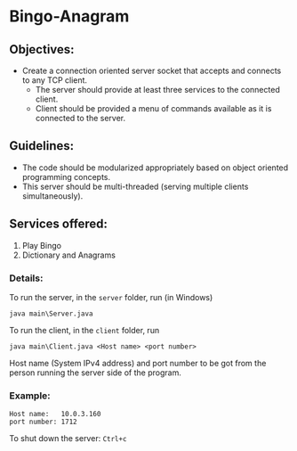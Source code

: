 # Bingo-Anagram

## Objectives:
* Create a connection oriented server socket that accepts and connects to any TCP client.
	* The server should provide at least three services to the connected client.
	* Client should be provided a menu of commands available as it is connected to the server.

## Guidelines:
* The code should be modularized appropriately based on object oriented programming concepts.
* This server should be multi-threaded (serving multiple clients simultaneously).

## Services offered: 
1. Play Bingo
2. Dictionary and Anagrams
                   
### Details:
To run the server, in the `server` folder, run (in Windows)
```
java main\Server.java                 
```						
					
To run the client, in the `client` folder, run
```
java main\Client.java <Host name> <port number>
```			 
Host name (System IPv4 address) and port number to be got from the person running the server side of the program.
	
### Example:
```
Host name:   10.0.3.160	
port number: 1712
```
				  
To shut down the server: `Ctrl+c`

